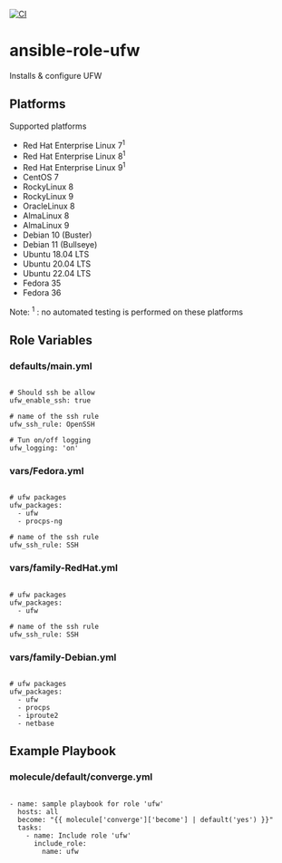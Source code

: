 [![CI](https://github.com/de-it-krachten/ansible-role-ufw/workflows/CI/badge.svg?event=push)](https://github.com/de-it-krachten/ansible-role-ufw/actions?query=workflow%3ACI)


# ansible-role-ufw

Installs & configure UFW


## Platforms

Supported platforms

- Red Hat Enterprise Linux 7<sup>1</sup>
- Red Hat Enterprise Linux 8<sup>1</sup>
- Red Hat Enterprise Linux 9<sup>1</sup>
- CentOS 7
- RockyLinux 8
- RockyLinux 9
- OracleLinux 8
- AlmaLinux 8
- AlmaLinux 9
- Debian 10 (Buster)
- Debian 11 (Bullseye)
- Ubuntu 18.04 LTS
- Ubuntu 20.04 LTS
- Ubuntu 22.04 LTS
- Fedora 35
- Fedora 36

Note:
<sup>1</sup> : no automated testing is performed on these platforms

## Role Variables
### defaults/main.yml
<pre><code>
# Should ssh be allow
ufw_enable_ssh: true

# name of the ssh rule
ufw_ssh_rule: OpenSSH

# Tun on/off logging
ufw_logging: 'on'
</pre></code>

### vars/Fedora.yml
<pre><code>
# ufw packages
ufw_packages:
  - ufw
  - procps-ng

# name of the ssh rule
ufw_ssh_rule: SSH
</pre></code>

### vars/family-RedHat.yml
<pre><code>
# ufw packages
ufw_packages:
  - ufw

# name of the ssh rule
ufw_ssh_rule: SSH
</pre></code>

### vars/family-Debian.yml
<pre><code>
# ufw packages
ufw_packages:
  - ufw
  - procps
  - iproute2
  - netbase
</pre></code>



## Example Playbook
### molecule/default/converge.yml
<pre><code>
- name: sample playbook for role 'ufw'
  hosts: all
  become: "{{ molecule['converge']['become'] | default('yes') }}"
  tasks:
    - name: Include role 'ufw'
      include_role:
        name: ufw
</pre></code>
